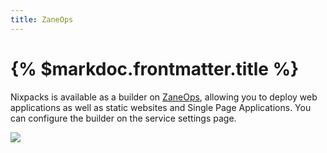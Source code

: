 ```yaml
---
title: ZaneOps
---
```


# {% $markdoc.frontmatter.title %}

Nixpacks is available as a builder on [ZaneOps](https://zaneops.dev), allowing you to deploy web applications as well as static websites and Single Page Applications. You can configure the builder on the service settings page.

![](/images/zaneops.png)
